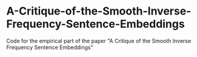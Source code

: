 # A-Critique-of-the-Smooth-Inverse-Frequency-Sentence-Embeddings
Code for the empirical part of the paper "A Critique of the Smooth Inverse Frequency Sentence Embeddings"

